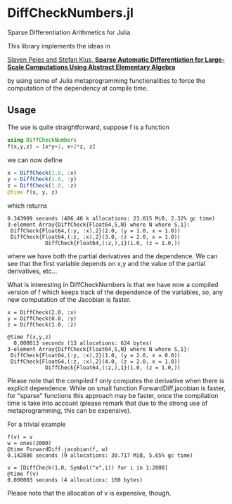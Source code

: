 # DiffCheckNumbers.jl
Sparse Differentiation Arithmetics for Julia

This library implements the ideas in 

[Slaven Peles and Stefan Klus, **Sparse Automatic Differentiation for Large-Scale Computations Using Abstract Elementary Algebra**](https://arxiv.org/abs/1505.00838)

by using some of Julia metaprogramming functionalities to force the computation of the dependency at compile time.

## Usage
The use is quite straightforward, suppose f is a function 
```julia
using DiffCheckNumbers
f(x,y,z) = [x*y+1, x+2*z, z]
```
we can now define
```julia
x = DiffCheck(1.0, :x)
y = DiffCheck(1.0, :y)
z = DiffCheck(1.0, :z)
@time f(x, y, z) 
```
which returns
```
0.343909 seconds (406.48 k allocations: 23.015 MiB, 2.32% gc time)
3-element Array{DiffCheck{Float64,S,N} where N where S,1}:
 DiffCheck{Float64,(:y, :x),2}(2.0, (y = 1.0, x = 1.0))
 DiffCheck{Float64,(:z, :x),2}(3.0, (z = 2.0, x = 1.0))
            DiffCheck{Float64,(:z,),1}(1.0, (z = 1.0,))

```
where we have both the partial derivatives and the dependence.
We can see that the first variable depends on x,y and the value of the partial derivatives, etc...

What is interesting in DiffCheckNumbers is that we have now a compiled version of f which keeps track of the dependence of the variables, so, any new computation of the Jacobian is faster.

```
x = DiffCheck(2.0, :x)
y = DiffCheck(0.0, :y)
z = DiffCheck(1.0, :z)

@time f(x,y,z)
  0.000013 seconds (13 allocations: 624 bytes)
3-element Array{DiffCheck{Float64,S,N} where N where S,1}:
 DiffCheck{Float64,(:y, :x),2}(1.0, (y = 2.0, x = 0.0))
 DiffCheck{Float64,(:z, :x),2}(4.0, (z = 2.0, x = 1.0))
            DiffCheck{Float64,(:z,),1}(1.0, (z = 1.0,))
```
Please note that the compiled f only computes the derivative when there is explicit dependence.
While on small function ForwardDiff.jacobian is faster, for "sparse" functions this approach may be faster, once the compilation time is take into account (please remark that due to the strong use of metaprogramming, this can be expensive).

For a trivial example
```
f(v) = v
w = ones(2000)
@time ForwardDiff.jacobian(f, w)
0.142886 seconds (9 allocations: 30.717 MiB, 5.65% gc time)

v = [DiffCheck(1.0, Symbol("x",i)) for i in 1:2000]
@time f(v)
0.000003 seconds (4 allocations: 160 bytes)
```

Please note that the allocation of v is expensive, though.
